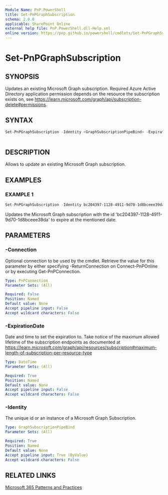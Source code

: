 ```yaml
---
Module Name: PnP.PowerShell
title: Set-PnPGraphSubscription
schema: 2.0.0
applicable: SharePoint Online
external help file: PnP.PowerShell.dll-Help.xml
online version: https://pnp.github.io/powershell/cmdlets/Set-PnPGraphSubscription.html
---
```

 
# Set-PnPGraphSubscription

## SYNOPSIS
Updates an existing Microsoft Graph subscription. Required Azure Active Directory application permission depends on the resource the subscription exists on, see https://learn.microsoft.com/graph/api/subscription-delete#permissions.

## SYNTAX

```powershell
Set-PnPGraphSubscription -Identity <GraphSubscriptionPipeBind> -ExpirationDate <DateTime> [-Connection <PnPConnection>] 
  
```

## DESCRIPTION

Allows to update an existing Microsoft Graph subscription.

## EXAMPLES

### EXAMPLE 1
```powershell
Set-PnPGraphSubscription -Identity bc204397-1128-4911-9d70-1d8bceee39da -ExpirationDate "2020-11-22T18:23:45.9356913Z"
```

Updates the Microsoft Graph subscription with the id 'bc204397-1128-4911-9d70-1d8bceee39da' to expire at the mentioned date.

## PARAMETERS

### -Connection
Optional connection to be used by the cmdlet. Retrieve the value for this parameter by either specifying -ReturnConnection on Connect-PnPOnline or by executing Get-PnPConnection.

```yaml
Type: PnPConnection
Parameter Sets: (All)

Required: False
Position: Named
Default value: None
Accept pipeline input: False
Accept wildcard characters: False
```

### -ExpirationDate
Date and time to set the expiration to. Take notice of the maximum allowed lifetime of the subscription endpoints as documented at https://learn.microsoft.com/graph/api/resources/subscription#maximum-length-of-subscription-per-resource-type

```yaml
Type: DateTime
Parameter Sets: (All)

Required: True
Position: Named
Default value: None
Accept pipeline input: False
Accept wildcard characters: False
```

### -Identity
The unique id or an instance of a Microsoft Graph Subscription.

```yaml
Type: GraphSubscriptionPipeBind
Parameter Sets: (All)

Required: True
Position: Named
Default value: None
Accept pipeline input: True (ByValue)
Accept wildcard characters: False
```

## RELATED LINKS

[Microsoft 365 Patterns and Practices](https://aka.ms/m365pnp)

